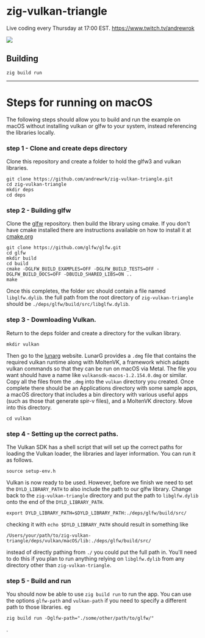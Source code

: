 # zig-vulkan-triangle

Live coding every Thursday at 17:00 EST.
https://www.twitch.tv/andrewrok

![](https://i.imgur.com/pHEHvMU.png)

## Building

```
zig build run
```
___

# Steps for running on macOS

The following steps should allow you to build and run the example on macOS without installing vulkan or glfw to your system, instead referencing the libraries locally. 

### step 1 - Clone and create deps directory
Clone this repository and create a folder to hold the glfw3 and vulkan libraries.
```
git clone https://github.com/andrewrk/zig-vulkan-triangle.git
cd zig-vulkan-triangle
mkdir deps
cd deps
```
### step 2 - Building glfw
Clone the [glfw](https://github.com/glfw/glfw) repository. then build the library using cmake. If you don't have cmake installed there are instructions available on how to install it at [cmake.org](https://cmake.org)   

```
git clone https://github.com/glfw/glfw.git
cd glfw
mkdir build
cd build
cmake -DGLFW_BUILD_EXAMPLES=OFF -DGLFW_BUILD_TESTS=OFF -DGLFW_BUILD_DOCS=OFF -DBUILD_SHARED_LIBS=ON ..
make
```   
Once this completes, the folder src should contain a file named `libglfw.dylib`. the full path from the root directory of `zig-vulkan-triangle` should be `./deps/glfw/build/src/libglfw.dylib`.

### step 3 - Downloading Vulkan.
Return to the deps folder and create a directory for the vulkan library. 
```
mkdir vulkan
```
Then go to the [lunarg](https://vulkan.lunarg.com) website. LunarG provides a `.dmg` file that contains the required vulkan runtime along with MoltenVK, a framework which adapts vulkan commands so that they can be run on macOS via Metal. The file you want should have a name like `vulkansdk-macos-1.2.154.0.dmg` or similar. Copy all the files from the `.dmg` into the `vulkan` directory you created. Once complete there should be an Applications directory with some sample apps, a macOS directory that includes a bin directory with various useful apps (such as those that generate spir-v files), and a MoltenVK directory.
Move into this directory.
```
cd vulkan
```

### step 4 - Setting up the correct paths.
The Vulkan SDK has a shell script that will set up the correct paths for loading the Vulkan loader, the libraries and layer information. You can run it as follows.
```
source setup-env.h
```
Vulkan is now ready to be used. However, before we finish we need to set the `DYLD_LIBRARY_PATH` to also include the path to our glfw library. Change back to the `zig-vulkan-triangle` directory and put the path to `libglfw.dylib` onto the end of the `DYLD_LIBRARY_PATH`.
```
export DYLD_LIBRARY_PATH=$DYLD_LIBRARY_PATH:./deps/glfw/build/src/
```
checking it with `echo $DYLD_LIBRARY_PATH` should result in something like
```
/Users/your/path/to/zig-vulkan-triangle/deps/vulkan/macOS/lib:./deps/glfw/build/src/
```
instead of directly pathing from `./` you could put the full path in. You'll need to do this if you plan to run anything relying on `libglfw.dylib` from any directory other than `zig-vulkan-triangle`.

### step 5 - Build and run
You should now be able to use `zig build run` to run the app. You can use the options `glfw-path` and `vulkan-path` if you need to specify a different path to those libraries. eg
```
zig build run -Dglfw-path="./some/other/path/to/glfw/"
```    
.

